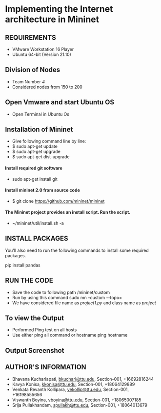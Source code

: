 # Implementing the Internet architecture in Mininet 
## REQUIREMENTS
* VMware Workstation 16 Player
* Ubuntu 64-bit (Version 21.10)
## Division of Nodes
* Team Number *4*
* Considered nodes from 150 to 200
## Open Vmware and start Ubuntu OS
* Open Terminal in Ubuntu Os

## Installation of Mininet
* Give following command line by line:
* $ sudo apt-get update
* $ sudo apt-get upgrade
* $ sudo apt-get dist-upgrade
#### Install required git software
* sudo apt-get install git
#### Install mininet 2.0 from source code
* $ git clone https://github.com/mininet/mininet
#### The Mininet project provides an install script. Run the script. 
* ~/mininet/util/install.sh -a


## INSTALL PACKAGES
You'll also need to run the following commands to install some required packages.  

 pip install pandas
 
 
 
## RUN THE CODE  
* Save the code to following path /mininet/custom  
* Run by using this command sudo mn –custom <python file name.py>  --topo=<class name>
* We have considered file name as *project1.py* and class name as *project*

## To view the Output
 * Performed Ping test on all hosts
 * Use either ping all command or hostname ping hostname
  
## Output Screenshot
  

## AUTHOR'S INFORMATION

* Bhavana Kucharlapati, bkucharl@ttu.edu, Section-001, +16692816244
*  Kavya Konisa, kkonisa@ttu.edu, Section-001, +18064129889
*   Venkata Revanth Kollipara, vekollip@ttu.edu, Section-001, +16198555656
*    Viswanth Boyina, vboyina@ttu.edu, Section-001, +18065007185
*    Srija Pullakhandam, spullakh@ttu.edu, Section-001, +18064013679
